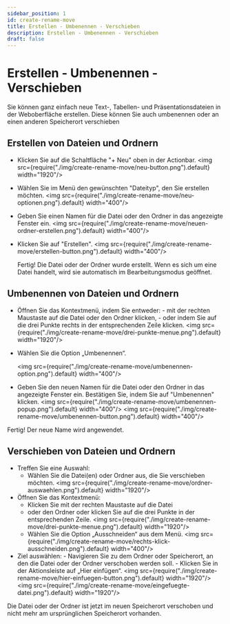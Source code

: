 ```yaml
---
sidebar_position: 1
id: create-rename-move
title: Erstellen - Umbenennen - Verschieben
description: Erstellen - Umbenennen - Verschieben
draft: false
---
```


# Erstellen - Umbenennen - Verschieben

Sie können ganz einfach neue Text-, Tabellen- und Präsentationsdateien in der Weboberfläche erstellen. Diese können Sie auch umbenennen oder an einen anderen Speicherort verschieben

## Erstellen von Dateien und Ordnern

- Klicken Sie auf die Schaltfläche "+ Neu" oben in der Actionbar.
  <img src={require("./img/create-rename-move/neu-button.png").default} width="1920"/>
- Wählen Sie im Menü den gewünschten "Dateityp", den Sie erstellen möchten.
  <img src={require("./img/create-rename-move/neu-optionen.png").default} width="400"/>
- Geben Sie einen Namen für die Datei oder den Ordner in das angezeigte Fenster ein.
  <img src={require("./img/create-rename-move/neuen-ordner-erstellen.png").default} width="400"/>
- Klicken Sie auf "Erstellen".
  <img src={require("./img/create-rename-move/erstellen-button.png").default} width="400"/>

  Fertig! Die Datei oder der Ordner wurde erstellt.
  Wenn es sich um eine Datei handelt, wird sie automatisch im Bearbeitungsmodus geöffnet.

## Umbenennen von Dateien und Ordnern

- Öffnen Sie das Kontextmenü, indem Sie entweder: - mit der rechten Maustaste auf die Datei oder den Ordner klicken, - oder indem Sie auf die drei Punkte rechts in der entsprechenden Zeile klicken.
  <img src={require("./img/create-rename-move/drei-punkte-menue.png").default} width="1920"/>
- Wählen Sie die Option „Umbenennen“.

  <img src={require("./img/create-rename-move/umbenennen-option.png").default} width="400"/>

- Geben Sie den neuen Namen für die Datei oder den Ordner in das angezeigte Fenster ein. Bestätigen Sie, indem Sie auf "Umbenennen" klicken.
  <img src={require("./img/create-rename-move/umbenennen-popup.png").default} width="400"/>
  <img src={require("./img/create-rename-move/umbenennen-button.png").default} width="400"/>

Fertig! Der neue Name wird angewendet.

## Verschieben von Dateien und Ordnern

- Treffen Sie eine Auswahl:
  - Wählen Sie die Datei(en) oder Ordner aus, die Sie verschieben möchten.
    <img src={require("./img/create-rename-move/ordner-auswaehlen.png").default} width="1920"/>
- Öffnen Sie das Kontextmenü:
  - Klicken Sie mit der rechten Maustaste auf die Datei
  - oder den Ordner oder klicken Sie auf die drei Punkte in der entsprechenden Zeile.
    <img src={require("./img/create-rename-move/drei-punkte-menue.png").default} width="1920"/>
  - Wählen Sie die Option „Ausschneiden“ aus dem Menü.
    <img src={require("./img/create-rename-move/rechts-klick-ausschneiden.png").default} width="400"/>
- Ziel auswählen: - Navigieren Sie zu dem Ordner oder Speicherort, an den die Datei oder der Ordner verschoben werden soll. - Klicken Sie in der Aktionsleiste auf „Hier einfügen“.
  <img src={require("./img/create-rename-move/hier-einfuegen-button.png").default} width="1920"/>
  <img src={require("./img/create-rename-move/eingefuegte-datei.png").default} width="1920"/>

Die Datei oder der Ordner ist jetzt im neuen Speicherort verschoben und nicht mehr am ursprünglichen Speicherort vorhanden.
